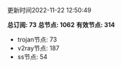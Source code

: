更新时间2022-11-22 12:50:49

**总订阅: 73**
**总节点: 1062**
**有效节点: 314**
- trojan节点: 73
- v2ray节点: 187
- ss节点: 54
